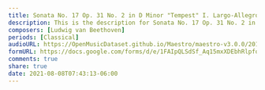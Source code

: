```yaml
---
title: Sonata No. 17 Op. 31 No. 2 in D Minor "Tempest" I. Largo-Allegro (7)
description: This is the description for Sonata No. 17 Op. 31 No. 2 in D Minor "Tempest" I. Largo-Allegro by Ludwig van Beethoven
composers: [Ludwig van Beethoven]
periods: [Classical]
audioURL: https://OpenMusicDataset.github.io/Maestro/maestro-v3.0.0/2017/MIDI-Unprocessed_055_PIANO055_MID--AUDIO-split_07-07-17_Piano-e_1-04_wav--2.midi
formURL: https://docs.google.com/forms/d/e/1FAIpQLSdSf_Aq15mxXDEbhRlpfoIZxS33gp99KOv2FvUPPZSNz9QNJw/viewform
comments: true
share: true
date: 2021-08-08T07:43:13-06:00
---
```

